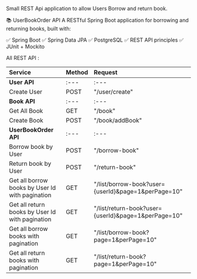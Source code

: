 Small REST Api application to allow Users Borrow and return book.

📚 UserBookOrder API
A RESTful Spring Boot application for borrowing and returning books, built with:

✅ Spring Boot
✅ Spring Data JPA
✅ PostgreSQL
✅ REST API principles
✅ JUnit + Mockito

All REST API : 

| Service                                         | Method | Request                                             |
| :---                                            | :---   | :---                                                |
| **User API**                                    | :---   | :---                                                |
| Create User                                     | POST   |  "/user/create"                                     |
| **Book API**                                    | :---   | :---                                                |
| Get All Book                                    | GET    |  "/book"                                            |
| Create Book                                     | POST   |  "/book/addBook"                                    |
| **UserBookOrder API**                           | :---   | :---                                                |
| Borrow book by User                             | POST   | "/borrow-book"                                      |
| Return book by User                             | POST   | "/return-book"                                      |
| Get all borrow books by User Id with pagination | GET    | "/list/borrow-book?user={userId}&page=1&perPage=10" |
| Get all return books by User Id with pagination | GET    | "/list/return-book?user={userId}&page=1&perPage=10" |
| Get all borrow books with pagination            | GET    | "/list/borrow-book?page=1&perPage=10"               |
| Get all return books with pagination            | GET    | "/list/return-book?page=1&perPage=10"               |
